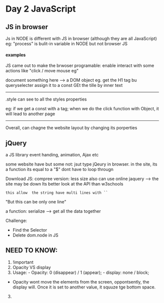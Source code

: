 # Day 2 JavaScript

## JS in browser

Js in NODE is different with JS in browser (although they are all JavaScript)
eg: "process" is bulit-in variable in NODE but not browser JS


#### examples
JS came out to make the brwoser programable: enable interact with some actions like "click / move mouse eg"

document something here  --> a DOM object
eg. get the H1 tag bu queryselecter 
assign it to a const 
GEt the tille by inner text

---

.style can see to all the styles properties

eg: if we get a const with a tag; when we do the click function with Object, it will lead to another page


---

Overall, can chagne the website layout by changing its porperties

## jQuery
a JS library
event handing, animation, Ajax etc

some website have but some not: jsut type jQeury in browser.
  in the site, its a function
  its equal to a "$"
  dont have to loop througn
  
  

Download JS:
  compree version: less size 
  also can use online jaquery --> the site may be down
Its better look at the API than w3schools


`
this allow 
the string have multi
 lines with ``
`

"But this can be only one line"

a function: serialize --> get all the data together

Challenge: 
- Find the Selector
- Delete dom.node in JS

## NEED TO KNOW: 
1. !important
2. Opacity VS display
  1. Usage:
    - Opacity: 0 (disappear) / 1 (appear);
    - display: none / block;
  - Opacity wont move the elements from the screen, oppontsently, the display will. Once it is set to another value, it squuze tge bottom space.
3. 

